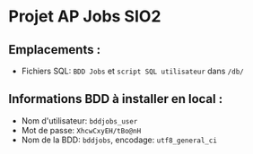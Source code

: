 # Projet AP Jobs SIO2

## Emplacements :
- Fichiers SQL: `BDD Jobs` et `script SQL utilisateur` dans `/db/`

## Informations BDD à installer en local :
-  Nom d'utilisateur: `bddjobs_user`
-  Mot de passe: `XhcwCxyEH/tBo@nH`
-  Nom de la BDD: `bddjobs`, encodage: `utf8_general_ci`
